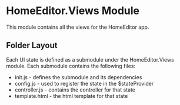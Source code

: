 HomeEditor.Views Module
===========================

This module contains all the views for the HomeEditor app.

Folder Layout
-------------
Each UI state is defined as a submodule under the HomeEditor.Views module. Each submodule contains the following files:
* init.js - defines the submodule and its dependencies
* config.js - used to register the state in the $stateProvider
* controller.js - contains the controller for that state
* template.html - the html template for that state